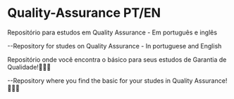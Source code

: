 # Quality-Assurance PT/EN
Repositório para estudos em Quality Assurance - Em português e inglês 

--Repository for studes on Quality Assurance - In portuguese and English

Repositório onde você encontra o básico para seus estudos de Garantia de Qualidade!🙌🧑‍🏫

--Repository where you find the basic for your studes in Quality Assurance! 🙌🧑‍🏫
